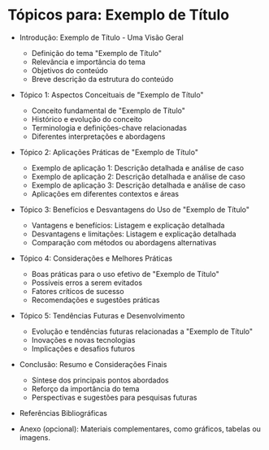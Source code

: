 # Tópicos para: Exemplo de Título

- Introdução: Exemplo de Título - Uma Visão Geral
    - Definição do tema "Exemplo de Título"
    - Relevância e importância do tema
    - Objetivos do conteúdo
    - Breve descrição da estrutura do conteúdo

- Tópico 1: Aspectos Conceituais de "Exemplo de Título"
    - Conceito fundamental de "Exemplo de Título"
    - Histórico e evolução do conceito
    - Terminologia e definições-chave relacionadas
    - Diferentes interpretações e abordagens

- Tópico 2: Aplicações Práticas de "Exemplo de Título"
    - Exemplo de aplicação 1: Descrição detalhada e análise de caso
    - Exemplo de aplicação 2:  Descrição detalhada e análise de caso
    - Exemplo de aplicação 3: Descrição detalhada e análise de caso
    - Aplicações em diferentes contextos e áreas

- Tópico 3:  Benefícios e Desvantagens do Uso de "Exemplo de Título"
    - Vantagens e benefícios: Listagem e explicação detalhada
    - Desvantagens e limitações: Listagem e explicação detalhada
    - Comparação com métodos ou abordagens alternativas

- Tópico 4:  Considerações e Melhores Práticas
    - Boas práticas para o uso efetivo de "Exemplo de Título"
    - Possíveis erros a serem evitados
    - Fatores críticos de sucesso
    - Recomendações e sugestões práticas

- Tópico 5:  Tendências Futuras e Desenvolvimento
    - Evolução e tendências futuras relacionadas a "Exemplo de Título"
    -  Inovações e novas tecnologias
    - Implicações e desafios futuros

- Conclusão: Resumo e Considerações Finais
    - Síntese dos principais pontos abordados
    - Reforço da importância do tema
    - Perspectivas e sugestões para pesquisas futuras


- Referências Bibliográficas
- Anexo (opcional): Materiais complementares, como gráficos, tabelas ou imagens.
